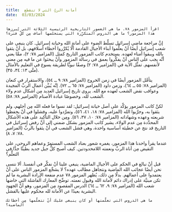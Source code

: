 ```yaml
---
title:  أمانة الربِّ التي لا تنقطع
date:  03/03/2024
---
```


`اقرأ المزمور ٧٨. ما هي العصور التاريخية الرئيسية الثلاثة التي يُبرزها هذا المزمور؟ ما هي الدروس المتكرِّرة التي يستخلصها آساف مِن كلِّ فترة؟`

إنَّ مراجعة ماضي إسرائيل تسلِّط الضوء على أمانة الله وخيانة إسرائيل. كان ينبغي على شعب إسرائيل أيضًا أنْ يعلِّموا أبناء الأجيال القادمة ألَّا يُكرِّروا أخطاء أسلافهم، بل أنْ يثقوا بالله ويبقوا أمناء لعهده. يستخدم كاتب المزمور التاريخ كمثل (المزامير ٧٨: ٢)، ممَّا يعني أنَّه يجب على الناس أنْ يفكِّروا بعمق في رسالة المزمور وأنْ يبحثوا عن ما فيه مِن معنى لأنفسهم. تمثِّل الآية في (المزامير ٧٨: ٢) وصفًا نبويًّا لطريقة يسوع في التعليم بالأمثال (متَّى ١٣: ٣٤، ٣٥).

يتأمَّل المزمور أيضًا في زمن الخروج (المزامير ٧٨: ٩ ــ ٥٤)، والاستقرار في كنعان (المزامير ٧٨: ٥٥ ــ ٦٤)، وزمن داود (المزامير ٧٨: ٦٥ ــ ٧٢). إنَّه يُبيِّن أعمال الربِّ المجيدة وعواقب نقض الشعب لعهده مع الله. يروي تاريخ إسرائيل العديد مِن أشكال عدم ولاء الشعب لله، وخصوصًا عبادة الأصنام (المزامير ٧٨: ٥٨).

لكنَّ كاتب المزمور يؤكِّد على أصل خيانة إسرائيل: لقد نسوا ما فعله الله مِن أجلهم، ولم يثقوا به، وجرَّبوا الله (المزامير ٧٨: ١٨، ٤١، ٥٦)، وتمرَّدوا عليه، وفشلوا في أنْ يحفظوا شريعته وعهده وشهاداته (المزامير ٧٨: ١٠، ٣٧، ٥٦). ومِن خلال التأكيد على هذه الأشكال المحدَّدة مِن عدم الولاء، يشير كاتب المزمور بشكل ضمني إلى أنَّ رفض إسرائيل في التاريخ قد نتج عن خطيئة أساسية واحدة، وهي فشل الشعب في أنْ يثقوا بالربِّ (المزامير ٧٨: ٧، ٨).

عندما يقرأ واحدنا هذا المزمور، يغمره شعور بعناد الشعب المستمرّ وعماهم الروحي، على النقيض مِن أناة الربِّ ونعمته اللامحدودتين. كيف أصبح كلُّ جيل جديد بطيئًا جدًّا في التعلُّم؟

قبل أنْ نبالغ في الحكم على الأجيال الماضية، ينبغي علينا أنْ نفكِّر في أنفسنا. ألا ننسى نحن أيضًا عجائب الله الماضية ونتجاهل مطالب عهده؟ لا يشجِّع المزمور الناس على أنْ يعتمدوا على أعمالهم. بدلًا مِن ذلك، يُظهر المزمور ٧٨ عدم منفعة الإرادة البشرية ما لم تكن مبنيَّة على إدراك دائم لأمانة الله وقبول نعمته. توضِّح المعارك الفاشلة التي خاضها شعب الله (المزامير ٧٨: ٩، ٦٢ ــ ٦٤) الدرس المقصود مِن المزمور، وهو أنَّ الجهود البشرية بعيدًا عن الأمانة لله محكوم عليها بالفشل.

`ما هي الدروس التي تعلَّمتها أو كان ينبغي عليك أنْ تتعلَّمها مِن أخطائك الماضية؟`